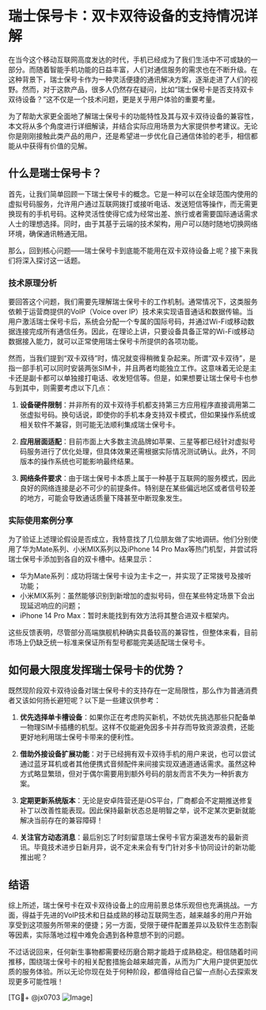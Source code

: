 # 瑞士保号卡：双卡双待设备的支持情况详解

在当今这个移动互联网高度发达的时代，手机已经成为了我们生活中不可或缺的一部分。而随着智能手机功能的日益丰富，人们对通信服务的需求也在不断升级。在这种背景下，瑞士保号卡作为一种灵活便捷的通讯解决方案，逐渐走进了人们的视野。然而，对于这款产品，很多人仍然存在疑问，比如“瑞士保号卡是否支持双卡双待设备？”这不仅是一个技术问题，更是关乎用户体验的重要考量。

为了帮助大家更全面地了解瑞士保号卡的功能特性及其与双卡双待设备的兼容性，本文将从多个角度进行详细解读，并结合实际应用场景为大家提供参考建议。无论你是刚刚接触此类产品的用户，还是希望进一步优化自己通信体验的老手，相信都能从中获得有价值的见解。

## 什么是瑞士保号卡？

首先，让我们简单回顾一下瑞士保号卡的概念。它是一种可以在全球范围内使用的虚拟号码服务，允许用户通过互联网拨打或接听电话、发送短信等操作，而无需更换现有的手机号码。这种灵活性使得它成为经常出差、旅行或者需要国际通话需求人士的理想选择。同时，由于其基于云端的技术架构，用户可以随时随地切换网络环境，确保通讯畅通无阻。

那么，回到核心问题——瑞士保号卡到底能不能用在双卡双待设备上呢？接下来我们将深入探讨这一话题。

### 技术原理分析

要回答这个问题，我们需要先理解瑞士保号卡的工作机制。通常情况下，这类服务依赖于运营商提供的VoIP（Voice over IP）技术来实现语音通话和数据传输。当用户激活瑞士保号卡后，系统会分配一个专属的国际号码，并通过Wi-Fi或移动数据连接完成所有通信任务。因此，在理论上讲，只要设备具备正常的Wi-Fi或移动数据接入能力，就可以正常使用瑞士保号卡所提供的各项功能。

然而，当我们提到“双卡双待”时，情况就变得稍微复杂起来。所谓“双卡双待”，是指一部手机可以同时安装两张SIM卡，并且两者均能独立工作。这意味着无论是主卡还是副卡都可以单独接打电话、收发短信等。但是，如果想要让瑞士保号卡也参与到其中，则需要考虑以下几点：

1. **设备硬件限制**：并非所有的双卡双待手机都支持第三方应用程序直接调用第二张虚拟号码。换句话说，即使你的手机本身支持双卡模式，但如果操作系统或相关软件不兼容，则可能无法顺利集成瑞士保号卡。
   
2. **应用层面适配**：目前市面上大多数主流品牌如苹果、三星等都已经针对虚拟号码服务进行了优化处理，但具体效果还需根据实际情况测试确认。此外，不同版本的操作系统也可能影响最终结果。

3. **网络条件要求**：由于瑞士保号卡本质上属于一种基于互联网的服务模式，因此良好的网络连接是必不可少的前提条件。特别是在某些偏远地区或者信号较差的地方，可能会导致通话质量下降甚至中断现象发生。

### 实际使用案例分享

为了验证上述理论假设是否成立，我特意找了几位朋友做了实地调研。他们分别使用了华为Mate系列、小米MIX系列以及iPhone 14 Pro Max等热门机型，并尝试将瑞士保号卡添加到各自的双卡槽中。结果显示：

- 华为Mate系列：成功将瑞士保号卡设为主卡之一，并实现了正常拨号及接听功能；
- 小米MIX系列：虽然能够识别到新增加的虚拟号码，但在某些特定场景下会出现延迟响应的问题；
- iPhone 14 Pro Max：暂时未能找到有效方法将其整合进双卡框架内。

这些反馈表明，尽管部分高端旗舰机种确实具备较高的兼容性，但整体来看，目前市场上仍缺乏统一标准来保证所有型号都能完美适配瑞士保号卡。

## 如何最大限度发挥瑞士保号卡的优势？

既然现阶段双卡双待设备对瑞士保号卡的支持存在一定局限性，那么作为普通消费者又该如何扬长避短呢？以下是一些建议供参考：

1. **优先选择单卡槽设备**：如果你正在考虑购买新机，不妨优先挑选那些只配备单一物理SIM卡插槽的机型。这样不仅能避免因多卡并存而导致资源浪费，还能更好地利用瑞士保号卡带来的便利性。

2. **借助外接设备扩展功能**：对于已经拥有双卡双待手机的用户来说，也可以尝试通过蓝牙耳机或者其他便携式音频配件来间接实现双通道通话需求。虽然这种方式略显繁琐，但对于偶尔需要用到额外号码的朋友而言不失为一种折衷方案。

3. **定期更新系统版本**：无论是安卓阵营还是iOS平台，厂商都会不定期推送修复补丁以改善性能表现。因此保持最新状态总是明智之举，说不定某次更新就能解决当前存在的兼容障碍！

4. **关注官方动态消息**：最后别忘了时刻留意瑞士保号卡官方渠道发布的最新资讯。毕竟技术进步日新月异，说不定未来会有专门针对多卡协同设计的新功能推出呢？

## 结语

综上所述，瑞士保号卡在双卡双待设备上的应用前景总体乐观但也充满挑战。一方面，得益于先进的VoIP技术和日益成熟的移动互联网生态，越来越多的用户开始享受到这项服务所带来的便捷；另一方面，受限于硬件配置差异以及软件生态割裂等因素，实际落地过程中难免会遇到各种意想不到的问题。

不过话说回来，任何新生事物都需要经历磨合期才能趋于成熟稳定。相信随着时间推移，围绕瑞士保号卡的相关配套措施会越来越完善，从而为广大用户提供更加优质的服务体验。所以无论你现在处于何种阶段，都值得给自己留一点耐心去探索发现更多可能性哦！

[TG💪+ @jx0703 ![Image](https://github.com/user-attachments/assets/dbca1d08-cadb-493c-b0ec-ad6f7a83f270)]